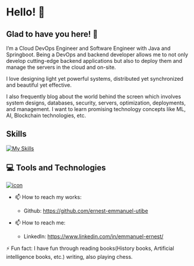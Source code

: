  # Hello! 👋

## Glad to have you here! 🧍

I’m a Cloud DevOps Engineer and Software Engineer with Java and Springboot. Being a DevOps and backend developer allows me to not only develop cutting-edge backend applications but also to deploy them and manage the servers in the cloud and on-site. 

I love designing light yet powerful systems, distributed yet synchronized and beautiful yet effective. 

I also frequently blog about the world behind the screen which involves system designs, databases, security, servers, optimization, deployments, and management. I want to learn promising technology concepts like ML, AI, Blockchain technologies, etc.

## Skills

 [![My Skills](https://skillicons.dev/icons?i=java,postman,mysql,python,postgres)](https://skillicons.dev)
 

## 💻 Tools and Technologies

[![icon](https://skillicons.dev/icons?i=react,mysql,aws,git,github,python,html,css,bootstrap,postgres,terraform,kubernetes,ansible)](https://skillicons.dev)



- 📫 How to reach my works: 
  - Github: https://github.com/ernest-emmanuel-utibe
 
- 📫 How to reach me: 
  - LinkedIn: https://www.linkedin.com/in/emmanuel-ernest/


⚡ Fun fact: I have fun through reading books(History books, Artificial intelligence books, etc.) writing, also playing chess.
